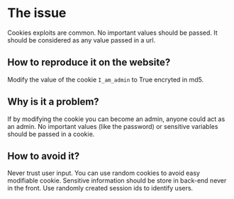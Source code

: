 # The issue
Cookies exploits are common. No important values should be passed. It should be considered as any value passed in a url.


## How to reproduce it on the website?
Modify the value of the cookie `I_am_admin` to True encryted in md5.


## Why is it a problem?
If by modifying the cookie you can become an admin, anyone could act as an admin. 
No important values (like the password) or sensitive variables should be passed in a cookie.

## How to avoid it?
Never trust user input. You can use random cookies to avoid easy modifiable cookie. Sensitive information should be store in back-end never in the front.
Use randomly created session ids to identify users.
